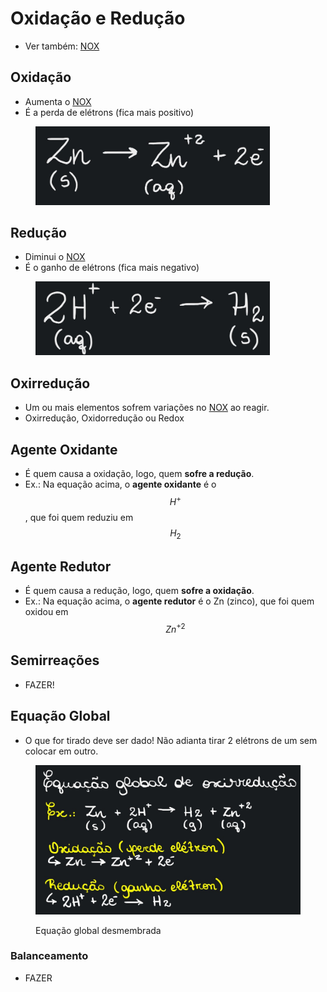 # Oxidação e Redução

* Ver também: [NOX](numero-de-oxidacao-nox.md)

## Oxidação

* Aumenta o [NOX](numero-de-oxidacao-nox.md)
* É a perda de elétrons (fica mais positivo)

<figure><img src="../.gitbook/assets/imagem_2023-08-15_182649341.png" alt="" width="375"><figcaption></figcaption></figure>



## Redução

* Diminui o [NOX](numero-de-oxidacao-nox.md)
* É o ganho de elétrons (fica mais negativo)

<figure><img src="../.gitbook/assets/imagem_2023-08-15_183306386.png" alt="" width="375"><figcaption></figcaption></figure>

## Oxirredução

* Um ou mais elementos sofrem variações no [NOX](numero-de-oxidacao-nox.md) ao reagir.
* Oxirredução, Oxidorredução ou Redox

## Agente Oxidante

* É quem causa a oxidação, logo, quem **sofre a redução**.
* Ex.: Na equação acima, o **agente oxidante** é o $$H^{+}$$, que foi quem reduziu em $$H_2$$

## Agente Redutor

* É quem causa a redução, logo, quem **sofre a oxidação**.
* Ex.: Na equação acima, o **agente redutor** é o Zn (zinco), que foi quem oxidou em $$Zn^{+2}$$

## Semirreações

* FAZER!

## Equação Global

* O que for tirado deve ser dado! Não adianta tirar 2 elétrons de um sem colocar em outro.

<figure><img src="../.gitbook/assets/imagem_2023-08-15_184216375.png" alt="" width="563"><figcaption><p>Equação global desmembrada</p></figcaption></figure>

### Balanceamento

* FAZER
